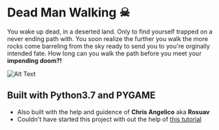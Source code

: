 # Dead Man Walking ☠︎

You wake up dead, in a deserted land. Only to find yourself trapped on a never ending path with. You soon realize the further you walk the more rocks come barreling from the sky ready to send you to you're orginally intended fate. How long can you walk the path before you meet your **impending doom?!**

![Alt Text](README.gif)

## Built with Python3.7 and PYGAME 
- Also built with the help and guidence of **Chris Angelico** aka **Rosuav**
- Couldn't have started this project with out the help of [this tutorial](http://kidscancode.org/blog/tags/pygame/)



